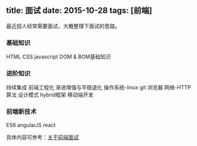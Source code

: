 title: 面试
date: 2015-10-28
tags: [前端]
---

最近招人经常需要面试，大概整理下面试的思路。

### 基础知识
HTML
CSS
javascript
DOM & BOM基础知识

### 进阶知识
持续集成
前端工程化
渐进增强与平稳退化
操作系统-linux
git
浏览器
网络-HTTP
算法
设计模式
hybrid框架
移动端开发

### 前端新技术
ES6
angularJS
react

具体内容可参考：[关于前端面试](!https://mdluo.github.io/blog/about-front-end-interview/)
